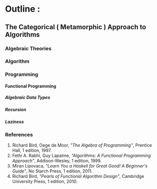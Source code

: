 # Outline :
## The Categorical ( Metamorphic ) Approach to Algorithms

### Algebraic Theories

### Algorithm

### Programming
#### Functional Programming
##### Algebraic Data Types
##### Recursion
##### Laziness

###  References
1. Richard Bird, Oege de Moor, _"The Algebra of Programming"_, Prentice Hall, 1 edition, 1997.
1. Fethi A. Rabhi, Guy Lapalme, _"Algorithms: A Functional Programming Approach"_, Addison-Wesley, 1 edition, 1999.
1. Miran Lipovaca, _"Learn You a Haskell for Great Good! A Beginner's Guide"_, No Starch Press, 1 edition, 2011.
1. Richard Bird, _"Pearls of Functional Algorithm Design"_, Cambridge University Press, 1 edition, 2010.


